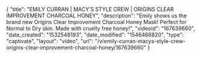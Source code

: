 {
    "title": "EMILY CURRAN | MACY’S STYLE CREW | ORIGINS CLEAR IMPROVEMENT CHARCOAL HONEY",
    "description": "Emily shows us the brand new Origins Clear Improvement Charcoal Honey Mask! Perfect for Normal to Dry skin. Made with cruelty free honey!",
    "videoid": "167639660",
    "date_created": "1532548193",
    "date_modified": "1546466820",
    "type": "captivate",
    "layout": "video",
    "url": "\/v\/emily-curran-macys-style-crew-origins-clear-improvement-charcoal-honey\/167639660"
}